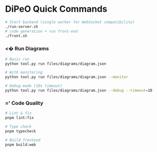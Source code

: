 # DiPeO Quick Commands



```bash
# Start backend (single worker for WebSocket compatibility)
./run-server.sh
# code generation + run front-end
./front.sh
```

### <� Run Diagrams
```bash
# Basic run
python tool.py run files/diagrams/diagram.json

# With monitoring
python tool.py run files/diagrams/diagram.json --monitor

# Debug mode (10s timeout)
python tool.py run files/diagrams/diagram.json --debug --timeout=10
```

### =' Code Quality
```bash
# Lint & fix
pnpm lint:fix

# Type check
pnpm typecheck

# Build frontend
pnpm build:web
```